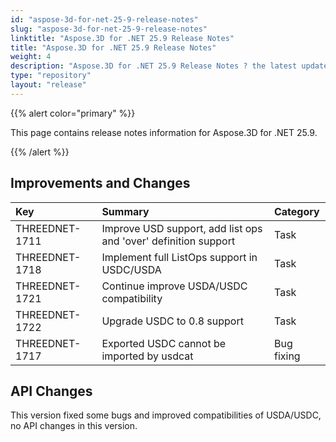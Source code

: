 ```yaml
---
id: "aspose-3d-for-net-25-9-release-notes"
slug: "aspose-3d-for-net-25-9-release-notes"
linktitle: "Aspose.3D for .NET 25.9 Release Notes"
title: "Aspose.3D for .NET 25.9 Release Notes"
weight: 4
description: "Aspose.3D for .NET 25.9 Release Notes ? the latest updates and fixes."
type: "repository"
layout: "release"
---
```


{{% alert color="primary" %}}

This page contains release notes information for Aspose.3D for .NET 25.9.

{{% /alert %}}
## **Improvements and Changes**
|**Key**|**Summary**|**Category**|
| :- | :- | :- |
| THREEDNET-1711 | Improve USD support, add list ops and 'over' definition support | Task |
| THREEDNET-1718 | Implement full ListOps support in USDC/USDA | Task |
| THREEDNET-1721 | Continue improve USDA/USDC compatibility | Task |
| THREEDNET-1722 | Upgrade USDC to 0.8 support | Task |
| THREEDNET-1717 | Exported USDC cannot be imported by usdcat | Bug fixing |

## API Changes ##

This version fixed some bugs and improved compatibilities of USDA/USDC, no API changes in this version.
